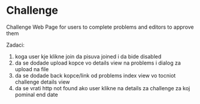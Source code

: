# Challenge
Challenge Web Page for users to complete problems and editors to approve them

Zadaci:
1) koga user kje klikne join da pisuva joined i da bide disabled
2) da se dodade upload kopce vo details view na problems i dialog za upload na file
3) da se dodade back kopce/link od problems index view vo tocniot challenge details view
4) da se vrati http not found ako user klikne na details za challenge za koj pominal end date 
